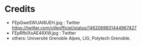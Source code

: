 # Credits

* FEpQweSWUAI8UEH.jpg : Twitter https://twitter.com/villeofficiel/status/1462069831444967427
* FEpRfbIXsAE46XW.jpg : Twitter
* others: Université Grenoble Alpes, LIG, Polytech Grenoble.
